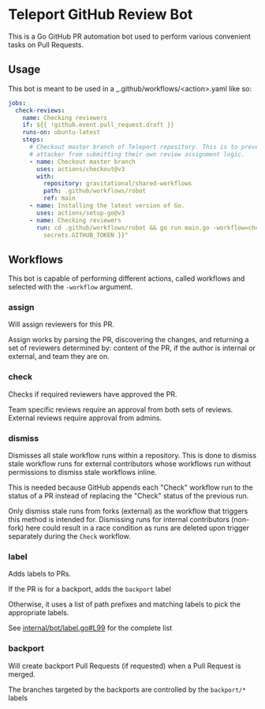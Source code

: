 # Teleport GitHub Review Bot

This is a Go GitHub PR automation bot used to perform various convenient tasks on Pull Requests.

## Usage

This bot is meant to be used in a \_.github/workflows/\<action>.yaml like so:

```yaml
jobs:
  check-reviews:
    name: Checking reviewers
    if: ${{ !github.event.pull_request.draft }}
    runs-on: ubuntu-latest
    steps:
      # Checkout master branch of Teleport repository. This is to prevent an
      # attacker from submitting their own review assignment logic.
      - name: Checkout master branch
        uses: actions/checkout@v3
        with:
          repository: gravitational/shared-workflows
          path: .github/workflows/robot
          ref: main
      - name: Installing the latest version of Go.
        uses: actions/setup-go@v3
      - name: Checking reviewers
        run: cd .github/workflows/robot && go run main.go -workflow=check -token="${{
          secrets.GITHUB_TOKEN }}"
```

## Workflows

This bot is capable of performing different actions, called workflows and selected with the `-workflow` argument.

### assign

Will assign reviewers for this PR.

Assign works by parsing the PR, discovering the changes, and returning a set of reviewers determined by: content of the
PR, if the author is internal or external, and team they are on.

### check

Checks if required reviewers have approved the PR.

Team specific reviews require an approval from both sets of reviews. External reviews require approval from admins.

### dismiss

Dismisses all stale workflow runs within a repository. This is done to dismiss stale workflow runs for external
contributors whose workflows run without permissions to dismiss stale workflows inline.

This is needed because GitHub appends each "Check" workflow run to the status of a PR instead of replacing the "Check"
status of the previous run.

Only dismiss stale runs from forks (external) as the workflow that triggers this method is intended for. Dismissing runs
for internal contributors (non-fork) here could result in a race condition as runs are deleted upon trigger separately
during the `Check` workflow.

### label

Adds labels to PRs.

If the PR is for a backport, adds the `backport` label

Otherwise, it uses a list of path prefixes and matching labels to pick the appropriate labels.

See [internal/bot/label.go#L99](internal/bot/label.go#L99) for the complete list

### backport

Will create backport Pull Requests (if requested) when a Pull Request is merged.

The branches targeted by the backports are controlled by the `backport/*` labels
